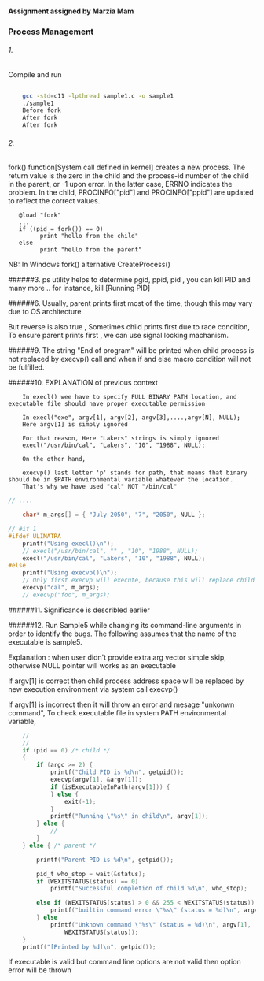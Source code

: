 #### Assignment assigned by Marzia Mam
### Process Management

###### 1.
Compile and run
``` bash

    gcc -std=c11 -lpthread sample1.c -o sample1
    ./sample1
    Before fork
    After fork
    After fork
```

###### 2.
fork() function[System call defined in kernel] creates a new process. The return value is the zero
  in the child and the process-id number of the child in the parent,
  or -1 upon error. In the latter case, ERRNO indicates the problem.
  In the child, PROCINFO["pid"] and PROCINFO["ppid"] are updated  to
  reflect the correct values.


       @load "fork"
       ...
       if ((pid = fork()) == 0)
             print "hello from the child"
       else
             print "hello from the parent"

  NB: In Windows fork() alternative CreateProcess()

######3.
ps utility helps to determine pgid, ppid, pid , you can kill PID and many more ..
for instance, kill [Running PID]

######6.
Usually, parent prints first most of the time, though this may vary due to OS architecture

But reverse is also true , Sometimes child prints first due to race condition,
To ensure parent prints first , we can use signal locking machanism.


######9.
The string "End of program" will be printed when child process is not replaced by execvp()  call and when if and else macro condition will not be fulfilled.

######10. EXPLANATION of previous context

        In execl() wee have to specify FULL BINARY PATH location, and executable file should have proper executable permission

        In execl("exe", argv[1], argv[2], argv[3],....,argv[N], NULL);
        Here argv[1] is simply ignored

        For that reason, Here "Lakers" strings is simply ignored
        execl("/usr/bin/cal", "Lakers", "10", "1988", NULL);

        On the other hand,

        execvp() last letter 'p' stands for path, that means that binary should be in $PATH environmental variable whatever the location.
        That's why we have used "cal" NOT "/bin/cal"

``` c
// ....

    char* m_args[] = { "July 2050", "7", "2050", NULL };

// #if 1
#ifdef ULIMATRA
    printf("Using execl()\n");
    // execl("/usr/bin/cal", "" , "10", "1988", NULL);
    execl("/usr/bin/cal", "Lakers", "10", "1988", NULL);
#else
    printf("Using execvp()\n");
    // Only first execvp will execute, because this will replace child image
    execvp("cal", m_args);
    // execvp("foo", m_args);
```

######11.
Significance is describled earlier

######12.
Run Sample5 while changing its command-line arguments in order to identify the bugs. The following assumes that the name of the executable is sample5.


Explanation : when user didn't provide extra arg vector simple skip, otherwise NULL pointer will works as an executable

If argv[1] is correct then child process address space will be replaced by new execution environment via system call execvp()

If argv[1] is incorrect then it will throw an error and mesage "unkonwn command", To check executable file in system PATH environmental variable,

``` c
    //
    //
    if (pid == 0) /* child */
    {
        if (argc >= 2) {
            printf("Child PID is %d\n", getpid());
            execvp(argv[1], &argv[1]);
            if (isExecutableInPath(argv[1])) {
            } else {
                exit(-1);
            }
            printf("Running \"%s\" in child\n", argv[1]);
        } else {
            //
        }
    } else { /* parent */

        printf("Parent PID is %d\n", getpid());

        pid_t who_stop = wait(&status);
        if (WEXITSTATUS(status) == 0)
            printf("Successful completion of child %d\n", who_stop);

        else if (WEXITSTATUS(status) > 0 && 255 < WEXITSTATUS(status)) {
            printf("builtin command error \"%s\" (status = %d)\n", argv[1], WEXITSTATUS(status));
        } else
            printf("Unknown command \"%s\" (status = %d)\n", argv[1],
                WEXITSTATUS(status));
    }
    printf("[Printed by %d]\n", getpid());

```
If executable is valid but command line options are not valid then option error will be thrown
